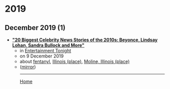 # 2019

## December 2019 (1)

 - [**"20 Biggest Celebrity News Stories of the 2010s: Beyonce, Lindsay Lohan, Sandra Bullock and More"**](https://www.etonline.com/20-biggest-celebrity-news-stories-of-the-2010s-137319)<ul><li>in [Entertainment Tonight](https://www.etonline.com/)</li><li>on 9 December 2019</li><li>about [fentanyl](../../topics/fentanyl/index.md), [Illinois (place)](../../topics/place/illinois/index.md), [Moline, Illinois (place)](../../topics/place/moline-illinois/index.md)</li><li>([mirror](https://web.archive.org/web/*/https://www.etonline.com/20-biggest-celebrity-news-stories-of-the-2010s-137319))</li><ul>

----

[Home](../index.md)
